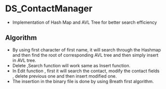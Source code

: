 # DS_ContactManager
- Implementation of Hash Map and AVL Tree for better search efficiency

## Algorithm
- By using first character of first name, it will search through the Hashmap and then find the root of corresponding AVL tree and then simply insert in AVL tree.
- Delete ,Search function will work same as Insert function.
- In Edit function , first it will search the contact, modify the contact fields , delete previous one and then insert modified one.
- The insertion in the binary file is done by using Breath first algorithm.

